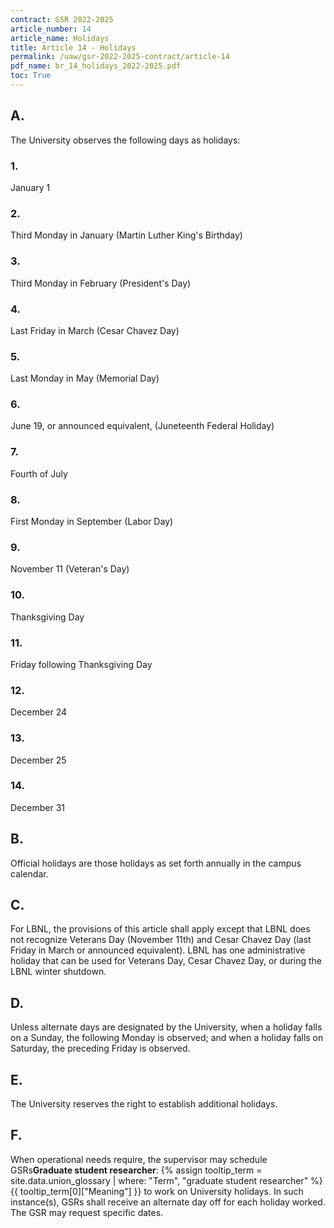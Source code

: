 ```yaml
---
contract: GSR 2022-2025
article_number: 14
article_name: Holidays 
title: Article 14 - Holidays 
permalink: /uaw/gsr-2022-2025-contract/article-14
pdf_name: br_14_holidays_2022-2025.pdf
toc: True
---
```



<div class="lvl2"><h2 class="inline-header">A.</h2> The University observes the following days as holidays:

<div class="lvl3"><h3 class="inline-header">1.</h3> January 1
</div><!-- End of level 3: 1.-->
<div class="lvl3"><h3 class="inline-header">2.</h3> Third Monday in January (Martin Luther King's Birthday)
</div><!-- End of level 3: 2.-->
<div class="lvl3"><h3 class="inline-header">3.</h3> Third Monday in February (President's Day)
</div><!-- End of level 3: 3.-->
<div class="lvl3"><h3 class="inline-header">4.</h3> Last Friday in March (Cesar Chavez Day)
</div><!-- End of level 3: 4.-->
<div class="lvl3"><h3 class="inline-header">5.</h3> Last Monday in May (Memorial Day)
</div><!-- End of level 3: 5.-->
<div class="lvl3"><h3 class="inline-header">6.</h3> June 19, or announced equivalent, (Juneteenth Federal Holiday)
</div><!-- End of level 3: 6.-->
<div class="lvl3"><h3 class="inline-header">7.</h3> Fourth of July
</div><!-- End of level 3: 7.-->
<div class="lvl3"><h3 class="inline-header">8.</h3> First Monday in September (Labor Day)
</div><!-- End of level 3: 8.-->
<div class="lvl3"><h3 class="inline-header">9.</h3> November 11 (Veteran's Day)
</div><!-- End of level 3: 9.-->
<div class="lvl3"><h3 class="inline-header">10.</h3> Thanksgiving Day
</div><!-- End of level 3: 10.-->
<div class="lvl3"><h3 class="inline-header">11.</h3> Friday following Thanksgiving Day
</div><!-- End of level 3: 11.-->
<div class="lvl3"><h3 class="inline-header">12.</h3> December 24
</div><!-- End of level 3: 12.-->
<div class="lvl3"><h3 class="inline-header">13.</h3> December 25
</div><!-- End of level 3: 13.-->
<div class="lvl3"><h3 class="inline-header">14.</h3> December 31
</div><!-- End of level 2: A.-->
</div><!-- End of level 3: 14.-->
<div class="lvl2"><h2 class="inline-header">B.</h2> Official holidays are those holidays as set forth annually in the campus calendar.
</div><!-- End of level 2: B.-->
<div class="lvl2"><h2 class="inline-header">C.</h2> For LBNL, the provisions of this article shall apply except that LBNL does not recognize Veterans Day (November 11th) and Cesar Chavez Day (last Friday in March or announced equivalent). LBNL has one administrative holiday that can be used for Veterans Day, Cesar Chavez Day, or during the LBNL winter shutdown.
</div><!-- End of level 2: C.-->
<div class="lvl2"><h2 class="inline-header">D.</h2> Unless alternate days are designated by the University, when a holiday falls on a Sunday, the following Monday is observed; and when a holiday falls on Saturday, the preceding Friday is observed.
</div><!-- End of level 2: D.-->
<div class="lvl2"><h2 class="inline-header">E.</h2> The University reserves the right to establish additional holidays.
</div><!-- End of level 2: E.-->
<div class="lvl2"><h2 class="inline-header">F.</h2> When operational needs require, the supervisor may schedule <span class="tooltip">GSRs<span class="tooltip-text"><b>Graduate student researcher</b>: {% assign tooltip_term = site.data.union_glossary | where: "Term", "graduate student researcher" %}{{ tooltip_term[0]["Meaning"] }}</span></span> to work on University holidays. In such instance(s), GSRs shall receive an alternate day off for each holiday worked. The GSR may request specific dates.
</div><!-- End of level 2: F.-->
